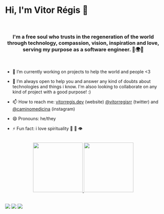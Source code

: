 <h1> Hi, I'm Vitor Régis 🦅 </h1>

<br/>
<h3 align="center">I'm a free soul who trusts in the regeneration of the world through technology, compassion, vision, inspiration and love, serving my purpose as a software engineer. 🦅🌍✨</h3>

<br/>

- 🔭 I’m currently working on projects to help the world and people <3

- 🌱 I’m always open to help you and answer any kind of doubts about technologies and things i know. I'm alsoo looking to collaborate on any kind of project with a good purpose! :)

- 📫 How to reach me: [vitorregis.dev](https://vitorregis.dev) (website) [@vitorregisrr](https://twitter.com/vitorregisrr) (twitter) and [@caminomedicina](https://www.instagram.com/caminomedicina/) (instagram)

- 😄 Pronouns: he/they
 
- ⚡ Fun fact: i love spirituality  🧝 🧙 👁️

<br/>

<div align="center">
  <a href="https://github.com/Dudaqfigueiredo">
  <img height="160em" src="https://github-readme-stats.vercel.app/api?username=vitorregisrr&show_icons=true&theme=radical&include_all_commits=true&count_private=true"/>
  <img height="160em" src="https://github-readme-stats.vercel.app/api/top-langs/?username=vitorregisrr&layout=compact&langs_count=7&theme=radical"/>
</div>
  
  <br/>
 <br/>
 
  <div> 
  <a href="https://instagram.com/caminomedicina" target="_blank"><img src="https://img.shields.io/badge/-Instagram-%23E4405F?style=for-the-badge&logo=instagram&logoColor=white" target="_blank"></a>
  <a href = "mailto:touch@vitorr.dev"><img src="https://img.shields.io/badge/Gmail-D14836?style=for-the-badge&logo=gmail&logoColor=white" target="_blank"></a>
  <a href="https://www.linkedin.com/in/vitorregisr/" target="_blank"><img src="https://img.shields.io/badge/-LinkedIn-%230077B5?style=for-the-badge&logo=linkedin&logoColor=white" target="_blank"></a> 
